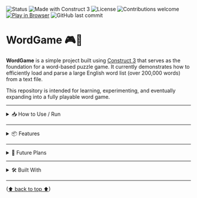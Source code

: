 ![Status](https://img.shields.io/badge/status-under--development-yellow)
![Made with Construct 3](https://img.shields.io/badge/built%20with-Construct%203-blue?logo=construct3)
![License](https://img.shields.io/badge/license-TBD-lightgrey)
![Contributions welcome](https://img.shields.io/badge/contributions-welcome-brightgreen)
[![Play in Browser](https://img.shields.io/badge/Play--Now-Browser-green?logo=google-chrome&logoColor=white)](https://<your-username>.github.io/WordGame/)
![GitHub last commit](https://img.shields.io/github/last-commit/hielo777/WordGame)

<a id="readme-top"></a>

# WordGame 🎮🧠

**WordGame** is a simple project built using [Construct 3](https://www.construct.net/) that serves as the foundation for a word-based puzzle game. It currently demonstrates how to efficiently load and parse a large English word list (over 200,000 words) from a text file.

This repository is intended for learning, experimenting, and eventually expanding into a fully playable word game.

---

<details>
<summary> 📥 How to Use / Run </summary>


1. Open the project with **Construct 3** (https://editor.construct.net/).
2. Run the layout or preview the project.
3. The game will load the word list automatically and store it for future use in gameplay.

> Make sure you have access to the internet or a licensed version of Construct 3 if using features that require it.
>> The basic versions of this projects should be under the free version restrictions, to allow anyone to check it out

<p align="right">(<a href="#readme-top">⬆  back to top  ⬆</a>)</p>
</details>

---

<details>
<summary> 📦 Features </summary>

- [x] Loads a large, ordered list of English words (200,000+ entries).
- [x] Lightweight and minimal use of Construct 3 events.
- [x] Designed to be modular and easy to expand into a full game.
- [x] Exported HTML files that can be used to test the game when deployed in a server.
- [x] Sample project that illustrates how to pick a random word from the dictionary.
- [x] Sample project has basic game mechanics that:
> - Loads a grid of random letters at the start of the layout
> - Allow players to drag the random letters to alloted letters paces
> - Allow players to form words that can be searched in the loaded dictionary
> - Takes the word formed by the players and shows if the word is in the dictionary

<p align="right">(<a href="#readme-top">⬆  back to top  ⬆</a>)</p>
</details>

---

<details>
<summary> 🚧 Future Plans </summary>
## 

Planned features for upcoming versions include:

- [ ] A basic game mechanic that allows players to drag and arrange letters to form words.
- [ ] Improve word search mechanic in the sample project.
- [ ] Real-time validation of user-created words against the loaded dictionary.
- [ ] Scoring, time-based challenges, and other gameplay elements.
- [ ] Improved UI/UX and mobile support.
- [ ] Add a *Publish* section detailing how to test a web version of the game.

<p align="right">(<a href="#readme-top">⬆  back to top  ⬆</a>)</p>
</details>

---

<details>
<summary> 🛠️ Built With </summary>

- [Construct 3](https://www.construct.net/) – Visual game engine used to create and manage the project.

A million thanks to the [Construct community](https://www.construct.net/en/forum) and to the kind people of [Scirra](https://www.construct.net/en).

<p align="right">(<a href="#readme-top">⬆  back to top  ⬆</a>)</p>
</details>

---



<p align="left">(<a href="#readme-top">⬆  back to top  ⬆</a>)</p>